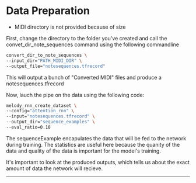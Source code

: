# Data Preparation

* MIDI directory is not provided because of size

First, change the directory to the folder you've created and call the convet_dir_note_sequences command using the following commandline

```bash
convert_dir_to_note_sequences \
--input_dir="PATH_MIDI_DIR" \
--output_file="notesequences.tfrecord"
```
This will output a bunch of "Converted MIDI" files and produce a notesequences.tfrecord

Now, lauch the pipe on the data using the following code:
```bash
melody_rnn_create_dataset \
--config="attention_rnn" \
--input="notesequences.tfrecord" \
--output_dir="sequence_examples" \
--eval_ratio=0.10
```

The sequenceExample encapulates the data that will be fed to the network during training. The statistics are useful here because the quanity of the data and quality of the data is important for the model's training.

It's important to look at the produced outputs, which tells us about the exact amount of data the network will recieve.
<hr>

